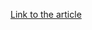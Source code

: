 [Link to the article](https://research.checkpoint.com/2023/from-hidden-bee-to-rhadamanthys-the-evolution-of-custom-executable-formats/)
